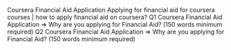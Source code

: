 Coursera Financial Aid Application
Applying for financial aid for coursera courses | how to apply financial aid on coursera?
Q1 Coursera Financial Aid Application => Why are you applying for Financial Aid? (150 words minimum required)
Q2 Coursera Financial Aid Application => Why are you applying for Financial Aid? (150 words minimum required)
